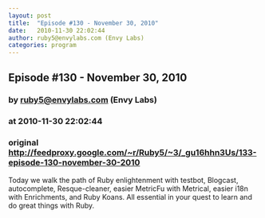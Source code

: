 ```yaml
---
layout: post
title:  "Episode #130 - November 30, 2010"
date:   2010-11-30 22:02:44
author: ruby5@envylabs.com (Envy Labs)
categories: program
---
```


## Episode #130 - November 30, 2010
### by ruby5@envylabs.com (Envy Labs)
### at 2010-11-30 22:02:44
### original <http://feedproxy.google.com/~r/Ruby5/~3/_gu16hhn3Us/133-episode-130-november-30-2010>

Today we walk the path of Ruby enlightenment with testbot, Blogcast, autocomplete, Resque-cleaner, easier MetricFu with Metrical, easier i18n with Enrichments, and Ruby Koans.  All essential in your quest to learn and do great things with Ruby.